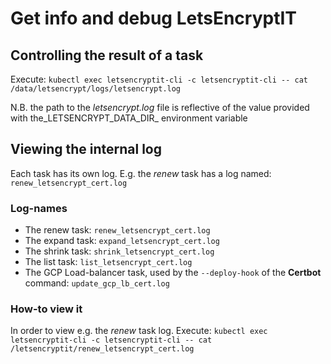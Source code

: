 # Get info and debug LetsEncryptIT

## Controlling the result of a task

Execute: `kubectl exec letsencryptit-cli -c letsencryptit-cli -- cat /data/letsencrypt/logs/letsencrypt.log`

N.B. the path to the _letsencrypt.log_ file is reflective of the value provided with the_LETSENCRYPT_DATA_DIR_ environment variable

## Viewing the internal log

Each task has its own log. E.g. the _renew_ task has a log named: `renew_letsencrypt_cert.log`

### Log-names

- The renew task: `renew_letsencrypt_cert.log`
- The expand task: `expand_letsencrypt_cert.log`
- The shrink task: `shrink_letsencrypt_cert.log`
- The list task: `list_letsencrypt_cert.log`
- The GCP Load-balancer task, used by the `--deploy-hook` of the __Certbot__ command: `update_gcp_lb_cert.log`

### How-to view it

In order to view e.g. the _renew_ task log. Execute: `kubectl exec letsencryptit-cli -c letsencryptit-cli -- cat /letsencryptit/renew_letsencrypt_cert.log`